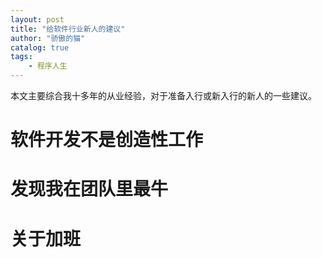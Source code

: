 ```yaml
---
layout: post
title: "给软件行业新人的建议"
author: "骄傲的猫"
catalog: true
tags:
    - 程序人生
---
```



本文主要综合我十多年的从业经验，对于准备入行或新入行的新人的一些建议。

# 软件开发不是创造性工作

# 发现我在团队里最牛

# 

# 关于加班
